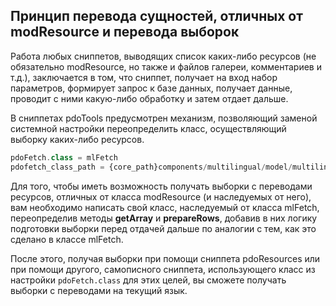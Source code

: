 ## Принцип перевода сущностей, отличных от modResource и перевода выборок

Работа любых сниппетов, выводящих список каких-либо ресурсов (не обязательно modResource, но также и файлов галереи,
комментариев и т.д.), заключается в том, что сниппет, получает на вход набор параметров, формирует
запрос к базе данных, получает данные, проводит с ними какую-либо обработку и затем отдает дальше.

В сниппетах pdoTools предусмотрен механизм, позволяющий заменой системной настройки переопределить класс,
осуществляющий выборку каких-либо ресурсов.

```php
pdoFetch.class = mlFetch
pdofetch_class_path = {core_path}components/multilingual/model/multilingual/
```

Для того, чтобы иметь возможность получать выборки с переводами ресурсов, отличных от класса modResource (и наследуемых от него),
вам необходимо написать свой класс, наследуемый от класса  mlFetch, переопределив методы **getArray** и **prepareRows**, добавив
в них логику подготовки выборки перед отдачей дальше по аналогии с тем, как это сделано в классе mlFetch.

После этого, получая выборки при помощи сниппета pdoResources или при помощи другого, самописного сниппета, использующего
класс из настройки `pdoFetch.class` для этих целей, вы сможете получать выборки с переводами на текущий язык.
